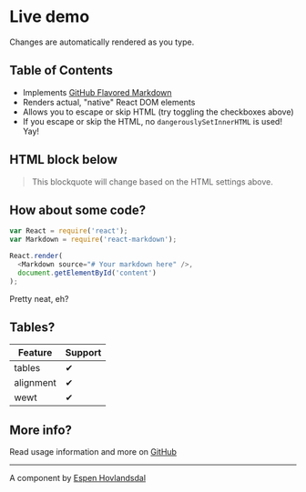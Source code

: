 
# Live demo
Changes are automatically rendered as you type.

## Table of Contents

* Implements [GitHub Flavored Markdown](https://github.github.com/gfm/)
* Renders actual, "native" React DOM elements
* Allows you to escape or skip HTML (try toggling the checkboxes above)
* If you escape or skip the HTML, no `dangerouslySetInnerHTML` is used! Yay!

## HTML block below

<blockquote>
  This blockquote will change based on the HTML settings above.
</blockquote>

## How about some code?
```js
var React = require('react');
var Markdown = require('react-markdown');

React.render(
  <Markdown source="# Your markdown here" />,
  document.getElementById('content')
);
```

Pretty neat, eh?

## Tables?

| Feature   | Support |
| --------- | ------- |
| tables    | ✔ |
| alignment | ✔ |
| wewt      | ✔ |

## More info?

Read usage information and more on [GitHub](//github.com/rexxars/react-markdown)

---------------

A component by [Espen Hovlandsdal](https://espen.codes/)
